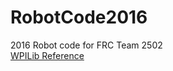 # RobotCode2016
2016 Robot code for FRC Team 2502  
[WPILib Reference](http://wpilib.screenstepslive.com/s/4485)
